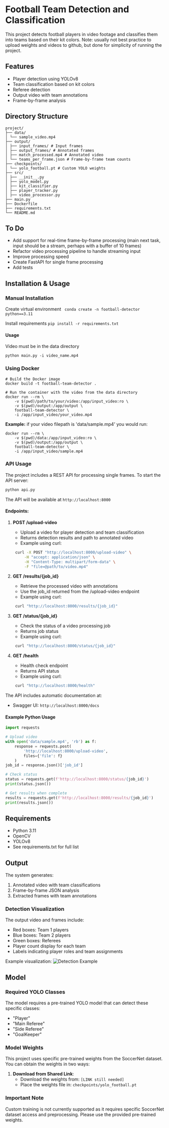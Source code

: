 # Football Team Detection and Classification

This project detects football players in video footage and classifies them into teams based on their kit colors.
Note: usually not best practice to upload weights and videos to github, but done for simplicity of running the project.

## Features
- Player detection using YOLOv8
- Team classification based on kit colors
- Referee detection
- Output video with team annotations
- Frame-by-frame analysis

## Directory Structure
```
project/
├── data/
│ └── sample_video.mp4
├── output/
│ ├── input_frames/ # Input frames
│ ├── output_frames/ # Annotated frames
│ ├── match_processed.mp4 # Annotated video
│ └── teams_per_frame.json # Frame-by-frame team counts
├── checkpoints/
│ └── yolo_football.pt # Custom YOLO weights
├── src/
│ ├── __init__.py
│ ├── yolo_model.py
│ ├── kit_classifier.py
│ ├── player_tracker.py
│ ├── video_processor.py
├── main.py
├── Dockerfile
├── requirements.txt
└── README.md
```
## To Do
- Add support for real-time frame-by-frame processing (main next task, input should be a stream, perhaps with a buffer of 10 frames)
- Refactor video processing pipeline to handle streaming input
- Improve processing speed
- Create FastAPI for single frame processing
- Add tests

## Installation & Usage

### Manual Installation
Create virtual environment
` conda create -n football-detector python==3.11`

Install requirements
`pip install -r requirements.txt`

#### Usage
Video must be in the data directory
```
python main.py -i video_name.mp4
```

### Using Docker 

```
# Build the Docker image
docker build -t football-team-detector .

# Run the container with the video from the data directory
docker run --rm \
    -v $(pwd)/path/to/your/video:/app/input_video:ro \
    -v $(pwd)/output:/app/output \
    football-team-detector \
    -i /app/input_video/your_video.mp4
```

**Example:** if your video filepath is 'data/sample.mp4'
you would run:
```
docker run --rm \
    -v $(pwd)/data:/app/input_video:ro \
    -v $(pwd)/output:/app/output \
    football-team-detector \
    -i /app/input_video/sample.mp4
```

### API Usage

The project includes a REST API for processing single frames. To start the API server:

```bash
python api.py
```

The API will be available at `http://localhost:8000`

#### Endpoints:

1. **POST /upload-video**
   - Upload a video for player detection and team classification
   - Returns detection results and path to annotated video
   - Example using curl:
   ```bash
    curl -X POST "http://localhost:8000/upload-video" \
        -H "accept: application/json" \
        -H "Content-Type: multipart/form-data" \
        -F "file=@path/to/video.mp4"
   ```

2. **GET /results/{job_id}**
   - Retrieve the processed video with annotations
   - Use the job_id returned from the /upload-video endpoint
   - Example using curl:
   ```bash
    curl "http://localhost:8000/results/{job_id}"
   ```
3. **GET /status/{job_id}**
   - Check the status of a video processing job
   - Returns job status
   - Example using curl:
   ```bash
    curl "http://localhost:8000/status/{job_id}"
   ```
4. **GET /health**
   - Health check endpoint
   - Returns API status
   - Example using curl:
   ```bash
    curl "http://localhost:8000/health"
   ```

The API includes automatic documentation at:
- Swagger UI: `http://localhost:8000/docs`


#### Example Python Usage
```python
import requests

# Upload video
with open('data/sample.mp4', 'rb') as f:
    response = requests.post(
        'http://localhost:8000/upload-video',
        files={'file': f}
    )
job_id = response.json()['job_id']

# Check status
status = requests.get(f'http://localhost:8000/status/{job_id}')
print(status.json())

# Get results when complete
results = requests.get(f'http://localhost:8000/results/{job_id}')
print(results.json())
```

## Requirements
- Python 3.11
- OpenCV
- YOLOv8
- See requirements.txt for full list

## Output
The system generates:
1. Annotated video with team classifications
2. Frame-by-frame JSON analysis
3. Extracted frames with team annotations


### Detection Visualization
The output video and frames include:
- Red boxes: Team 1 players
- Blue boxes: Team 2 players
- Green boxes: Referees
- Player count display for each team
- Labels indicating player roles and team assignments

Example visualization:
![Detection Example](docs/detection_example.jpg)

## Model

### Required YOLO Classes
The model requires a pre-trained YOLO model that can detect these specific classes:
- "Player"
- "Main Referee"
- "Side Referee"
- "GoalKeeper"

### Model Weights
This project uses specific pre-trained weights from the SoccerNet dataset. You can obtain the weights in two ways:

1. **Download from Shared Link**:
   - Download the weights from: `[LINK still needed]`
   - Place the weights file in: `checkpoints/yolo_football.pt`

### Important Note
Custom training is not currently supported as it requires specific SoccerNet dataset access and preprocessing. Please use the provided pre-trained weights.
